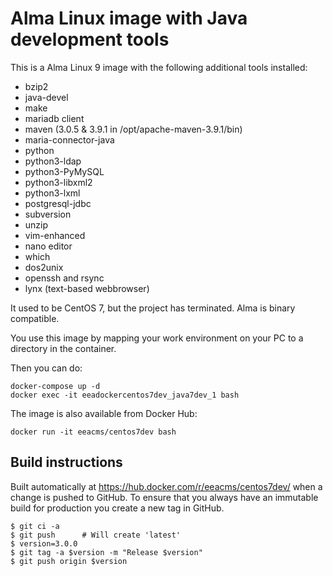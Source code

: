 # Alma Linux image with Java development tools

This is a Alma Linux 9 image with the following additional tools installed:
- bzip2
- java-devel
- make
- mariadb client
- maven (3.0.5 & 3.9.1 in /opt/apache-maven-3.9.1/bin)
- maria-connector-java
- python
- python3-ldap
- python3-PyMySQL
- python3-libxml2
- python3-lxml
- postgresql-jdbc
- subversion
- unzip
- vim-enhanced
- nano editor
- which
- dos2unix
- openssh and rsync
- lynx (text-based webbrowser)

It used to be CentOS 7, but the project has terminated. Alma is binary compatible.

You use this image by mapping your work environment on your PC to a directory in the container.

Then you can do:
```
docker-compose up -d
docker exec -it eeadockercentos7dev_java7dev_1 bash
```

The image is also available from Docker Hub:
```
docker run -it eeacms/centos7dev bash
```

Build instructions
------------------

Built automatically at https://hub.docker.com/r/eeacms/centos7dev/ when a change is
pushed to GitHub. To ensure that you always have an immutable build for production
you create a new tag in GitHub.

    $ git ci -a
    $ git push      # Will create 'latest'
    $ version=3.0.0
    $ git tag -a $version -m "Release $version"
    $ git push origin $version

